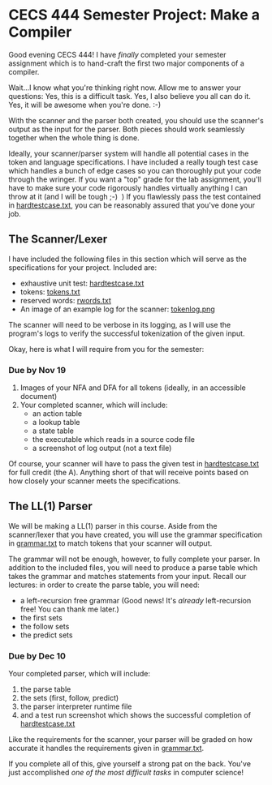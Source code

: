 # CECS 444 Semester Project: Make a Compiler

Good evening CECS 444! I have *finally* completed your semester assignment which is to hand-craft the first two major components of a compiler.

Wait...I know what you're thinking right now. Allow me to answer your questions: Yes, this is a difficult task. Yes, I also believe you all can do it. Yes, it will be awesome when you're done. :-)

With the scanner and the parser both created, you should use the scanner's output as the input for the parser. Both pieces should work seamlessly together when the whole thing is done.

Ideally, your scanner/parser system will handle all potential cases in the token and language specifications. I have included a really tough test case which handles a bunch of edge cases so you can thoroughly put your code through the wringer. If you want a "top" grade for the lab assignment, you'll have to make sure your code rigorously handles virtually anything I can throw at it (and I will be tough ;-)  ) If you flawlessly pass the test contained in [hardtestcase.txt](lexer/hardtestcase.txt), you can be reasonably assured that you've done your job.

## The Scanner/Lexer

I have included the following files in this section which will serve as the specifications for your project. Included are:

* exhaustive unit test: [hardtestcase.txt](lexer/hardtestcase.txt)
* tokens: [tokens.txt](lexer/tokens.txt)
* reserved words: [rwords.txt](lexer/rwords.txt)
* An image of an example log for the scanner: [tokenlog.png](lexer/tokenlog.png)

The scanner will need to be verbose in its logging, as I will use the program's logs to verify the successful tokenization of the given input.

Okay, here is what I will require from you for the semester:

### Due by Nov 19

1. Images of your NFA and DFA for all tokens (ideally, in an accessible document)
2. Your completed scanner, which will include:
   * an action table
   * a lookup table
   * a state table
   * the executable which reads in a source code file
   * a screenshot of log output (not a text file)

Of course, your scanner will have to pass the given test in [hardtestcase.txt](hardtestcase.txt) for full credit (the A). Anything short of that will receive points based on how closely your scanner meets the specifications.

## The LL(1) Parser

We will be making a LL(1) parser in this course. Aside from the scanner/lexer that you have created, you will use the grammar specification in [grammar.txt](parser/grammar.txt) to match tokens that your scanner will output.

The grammar will not be enough, however, to fully complete your parser. In addition to the included files, you will need to produce a parse table which takes the grammar and matches statements from your input. Recall our lectures: in order to create the parse table, you will need:

* a left-recursion free grammar (Good news! It's *already* left-recursion free! You can thank me later.)
* the first sets
* the follow sets
* the predict sets

### Due by Dec 10

Your completed parser, which will include:

1. the parse table
2. the sets (first, follow, predict)
3. the parser interpreter runtime file
4. and a test run screenshot which shows the successful completion of [hardtestcase.txt](lexer/hardtestcase.txt)

Like the requirements for the scanner, your parser will be graded on how accurate it handles the requirements given in [grammar.txt](parser/grammar.txt).

If you complete all of this, give yourself a strong pat on the back. You've just accomplished *one of the most difficult tasks* in computer science!

